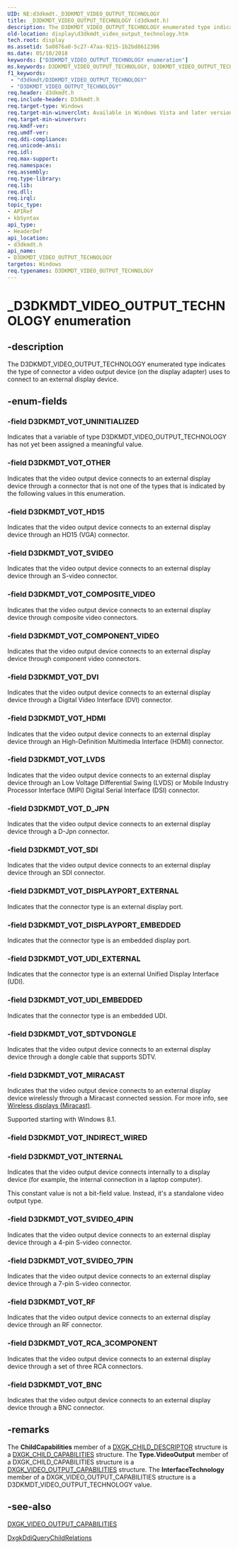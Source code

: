 ```yaml
---
UID: NE:d3dkmdt._D3DKMDT_VIDEO_OUTPUT_TECHNOLOGY
title: _D3DKMDT_VIDEO_OUTPUT_TECHNOLOGY (d3dkmdt.h)
description: The D3DKMDT_VIDEO_OUTPUT_TECHNOLOGY enumerated type indicates the type of connector a video output device (on the display adapter) uses to connect to an external display device.
old-location: display\d3dkmdt_video_output_technology.htm
tech.root: display
ms.assetid: 5a0876a0-5c27-47aa-9215-1b2bd8612306
ms.date: 05/10/2018
keywords: ["D3DKMDT_VIDEO_OUTPUT_TECHNOLOGY enumeration"]
ms.keywords: D3DKMDT_VIDEO_OUTPUT_TECHNOLOGY, D3DKMDT_VIDEO_OUTPUT_TECHNOLOGY enumeration [Display Devices], D3DKMDT_VOT_BNC, D3DKMDT_VOT_COMPONENT_VIDEO, D3DKMDT_VOT_COMPOSITE_VIDEO, D3DKMDT_VOT_DISPLAYPORT_EMBEDDED, D3DKMDT_VOT_DISPLAYPORT_EXTERNAL, D3DKMDT_VOT_DVI, D3DKMDT_VOT_D_JPN, D3DKMDT_VOT_HD15, D3DKMDT_VOT_HDMI, D3DKMDT_VOT_INTERNAL, D3DKMDT_VOT_LVDS, D3DKMDT_VOT_MIRACAST, D3DKMDT_VOT_OTHER, D3DKMDT_VOT_RCA_3COMPONENT, D3DKMDT_VOT_RF, D3DKMDT_VOT_SDI, D3DKMDT_VOT_SDTVDONGLE, D3DKMDT_VOT_SVIDEO, D3DKMDT_VOT_SVIDEO_4PIN, D3DKMDT_VOT_SVIDEO_7PIN, D3DKMDT_VOT_UDI_EMBEDDED, D3DKMDT_VOT_UDI_EXTERNAL, D3DKMDT_VOT_UNINITIALIZED, DmEnums_c4d89369-4b10-4033-9bb6-218904fc5c5a.xml, _D3DKMDT_VIDEO_OUTPUT_TECHNOLOGY, d3dkmdt/D3DKMDT_VIDEO_OUTPUT_TECHNOLOGY, d3dkmdt/D3DKMDT_VOT_BNC, d3dkmdt/D3DKMDT_VOT_COMPONENT_VIDEO, d3dkmdt/D3DKMDT_VOT_COMPOSITE_VIDEO, d3dkmdt/D3DKMDT_VOT_DISPLAYPORT_EMBEDDED, d3dkmdt/D3DKMDT_VOT_DISPLAYPORT_EXTERNAL, d3dkmdt/D3DKMDT_VOT_DVI, d3dkmdt/D3DKMDT_VOT_D_JPN, d3dkmdt/D3DKMDT_VOT_HD15, d3dkmdt/D3DKMDT_VOT_HDMI, d3dkmdt/D3DKMDT_VOT_INTERNAL, d3dkmdt/D3DKMDT_VOT_LVDS, d3dkmdt/D3DKMDT_VOT_MIRACAST, d3dkmdt/D3DKMDT_VOT_OTHER, d3dkmdt/D3DKMDT_VOT_RCA_3COMPONENT, d3dkmdt/D3DKMDT_VOT_RF, d3dkmdt/D3DKMDT_VOT_SDI, d3dkmdt/D3DKMDT_VOT_SDTVDONGLE, d3dkmdt/D3DKMDT_VOT_SVIDEO, d3dkmdt/D3DKMDT_VOT_SVIDEO_4PIN, d3dkmdt/D3DKMDT_VOT_SVIDEO_7PIN, d3dkmdt/D3DKMDT_VOT_UDI_EMBEDDED, d3dkmdt/D3DKMDT_VOT_UDI_EXTERNAL, d3dkmdt/D3DKMDT_VOT_UNINITIALIZED, display.d3dkmdt_video_output_technology
f1_keywords:
 - "d3dkmdt/D3DKMDT_VIDEO_OUTPUT_TECHNOLOGY"
 - "D3DKMDT_VIDEO_OUTPUT_TECHNOLOGY"
req.header: d3dkmdt.h
req.include-header: D3dkmdt.h
req.target-type: Windows
req.target-min-winverclnt: Available in Windows Vista and later versions of the Windows operating systems.
req.target-min-winversvr: 
req.kmdf-ver: 
req.umdf-ver: 
req.ddi-compliance: 
req.unicode-ansi: 
req.idl: 
req.max-support: 
req.namespace: 
req.assembly: 
req.type-library: 
req.lib: 
req.dll: 
req.irql: 
topic_type:
- APIRef
- kbSyntax
api_type:
- HeaderDef
api_location:
- d3dkmdt.h
api_name:
- D3DKMDT_VIDEO_OUTPUT_TECHNOLOGY
targetos: Windows
req.typenames: D3DKMDT_VIDEO_OUTPUT_TECHNOLOGY
---
```


# _D3DKMDT_VIDEO_OUTPUT_TECHNOLOGY enumeration


## -description


The D3DKMDT_VIDEO_OUTPUT_TECHNOLOGY enumerated type indicates the type of connector a video output device (on the display adapter) uses to connect to an external display device.


## -enum-fields




### -field D3DKMDT_VOT_UNINITIALIZED

Indicates that a variable of type D3DKMDT_VIDEO_OUTPUT_TECHNOLOGY has not yet been assigned a meaningful value.


### -field D3DKMDT_VOT_OTHER

Indicates that the video output device connects to an external display device through a connector that is not one of the types that is indicated by the following values in this enumeration.


### -field D3DKMDT_VOT_HD15

Indicates that the video output device connects to an external display device through an HD15 (VGA) connector.


### -field D3DKMDT_VOT_SVIDEO

Indicates that the video output device connects to an external display device through an S-video connector.


### -field D3DKMDT_VOT_COMPOSITE_VIDEO

Indicates that the video output device connects to an external display device through composite video connectors.


### -field D3DKMDT_VOT_COMPONENT_VIDEO

Indicates that the video output device connects to an external display device through component video connectors.


### -field D3DKMDT_VOT_DVI

Indicates that the video output device connects to an external display device through a Digital Video Interface (DVI) connector.


### -field D3DKMDT_VOT_HDMI

Indicates that the video output device connects to an external display device through an High-Definition Multimedia Interface (HDMI) connector.


### -field D3DKMDT_VOT_LVDS

Indicates that the video output device connects to an external display device through an Low Voltage Differential Swing (LVDS) or Mobile Industry Processor Interface (MIPI) Digital Serial Interface (DSI) connector.


### -field D3DKMDT_VOT_D_JPN

Indicates that the video output device connects to an external display device through a D-Jpn connector. 


### -field D3DKMDT_VOT_SDI

Indicates that the video output device connects to an external display device through an SDI connector. 


### -field D3DKMDT_VOT_DISPLAYPORT_EXTERNAL

Indicates that the connector type is an external display port. 


### -field D3DKMDT_VOT_DISPLAYPORT_EMBEDDED

Indicates that the connector type is an embedded display port. 


### -field D3DKMDT_VOT_UDI_EXTERNAL

Indicates that the connector type is an external Unified Display Interface (UDI). 


### -field D3DKMDT_VOT_UDI_EMBEDDED

Indicates that the connector type is an embedded UDI. 


### -field D3DKMDT_VOT_SDTVDONGLE

Indicates that the video output device connects to an external display device through a dongle cable that supports SDTV. 


### -field D3DKMDT_VOT_MIRACAST

Indicates that the video output device connects to an external display device wirelessly through a Miracast connected session. For more info, see <a href="https://docs.microsoft.com/windows-hardware/drivers/display/wireless-displays--miracast-">Wireless displays (Miracast)</a>.

Supported starting with Windows 8.1.


### -field D3DKMDT_VOT_INDIRECT_WIRED


### -field D3DKMDT_VOT_INTERNAL

Indicates that the video output device connects internally to a display device (for example, the internal connection in a laptop computer).

This constant value is not a bit-field value. Instead, it's a standalone video output type.


### -field D3DKMDT_VOT_SVIDEO_4PIN

Indicates that the video output device connects to an external display device through a 4-pin S-video connector.


### -field D3DKMDT_VOT_SVIDEO_7PIN

Indicates that the video output device connects to an external display device through a 7-pin S-video connector.


### -field D3DKMDT_VOT_RF

Indicates that the video output device connects to an external display device through an RF connector.


### -field D3DKMDT_VOT_RCA_3COMPONENT

Indicates that the video output device connects to an external display device through a set of three RCA connectors.


### -field D3DKMDT_VOT_BNC

Indicates that the video output device connects to an external display device through a BNC connector.


## -remarks



The <b>ChildCapabilities</b> member of a <a href="https://docs.microsoft.com/windows-hardware/drivers/ddi/dispmprt/ns-dispmprt-_dxgk_child_descriptor">DXGK_CHILD_DESCRIPTOR</a> structure is a <a href="https://docs.microsoft.com/windows-hardware/drivers/ddi/dispmprt/ns-dispmprt-_dxgk_child_capabilities">DXGK_CHILD_CAPABILITIES</a> structure. The <b>Type.VideoOutput</b> member of a DXGK_CHILD_CAPABILITIES structure is a <a href="https://docs.microsoft.com/windows-hardware/drivers/ddi/dispmprt/ns-dispmprt-_dxgk_video_output_capabilities">DXGK_VIDEO_OUTPUT_CAPABILITIES</a> structure. The <b>InterfaceTechnology</b> member of a DXGK_VIDEO_OUTPUT_CAPABILITIES structure is a D3DKMDT_VIDEO_OUTPUT_TECHNOLOGY value.




## -see-also




<a href="https://docs.microsoft.com/windows-hardware/drivers/ddi/dispmprt/ns-dispmprt-_dxgk_video_output_capabilities">DXGK_VIDEO_OUTPUT_CAPABILITIES</a>



<a href="https://docs.microsoft.com/windows-hardware/drivers/ddi/dispmprt/nc-dispmprt-dxgkddi_query_child_relations">DxgkDdiQueryChildRelations</a>
 

 

